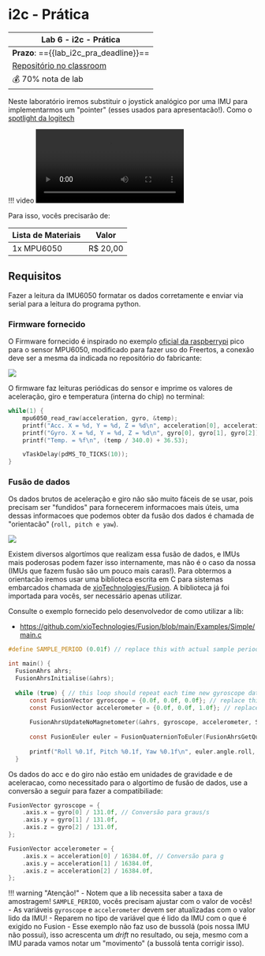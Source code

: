 # i2c - Prática

| Lab 6 - i2c - Prática                                   |
|-----------------------------------------------------------|
| **Prazo**: =={{lab_i2c_pra_deadline}}==               |
| [Repositório no classroom]({{lab_i2c_pra_classroom}}) |
| 💰 70% nota de lab                                        |

Neste laboratório iremos substituir o joystick analógico por uma IMU para implementarmos um "pointer" (esses usados para apresentacão!). Como o [spotlight da logitech]( https://www.logitech.com/pt-br/products/presenters/spotlight-presentation-remote.910-005216.html)

!!! video
    ![](https://resource.logitech.com/w_1920,ac_none,f_auto,dpr_1.0,q_auto:best/content/dam/logitech/en/products/presenters/spotlight/spotlight-video-final.mp4)

Para isso, vocês precisarão de:

| Lista de Materiais | Valor    |
|--------------------|----------|
| 1x MPU6050         | R$ 20,00 |

## Requisitos

Fazer a leitura da IMU6050 formatar os dados corretamente e enviar via serial para a leitura do programa python.

### Firmware fornecido

O Firmware fornecido é inspirado no exemplo [oficial da raspberrypi](https://github.com/raspberrypi/pico-examples/tree/master/i2c/mpu6050_i2c) pico para o sensor MPU6050, modificado para fazer uso do Freertos, a conexão deve ser a mesma da indicada no repositório do fabricante:

![](https://github.com/raspberrypi/pico-examples/raw/master/i2c/mpu6050_i2c/mpu6050_i2c_bb.png)

O firmware faz leituras periódicas do sensor e imprime os valores de aceleração, giro e temperatura (interna do chip) no terminal:

```c
while(1) {
    mpu6050_read_raw(acceleration, gyro, &temp);
    printf("Acc. X = %d, Y = %d, Z = %d\n", acceleration[0], acceleration[1], acceleration[2]);
    printf("Gyro. X = %d, Y = %d, Z = %d\n", gyro[0], gyro[1], gyro[2]);
    printf("Temp. = %f\n", (temp / 340.0) + 36.53);

    vTaskDelay(pdMS_TO_TICKS(10));
}
```



### Fusão de dados

Os dados brutos de aceleração e giro não são muito fáceis de se usar, pois precisam ser "fundidos" para fornecerem informacoes mais úteis, uma dessas informacoes que podemos obter da fusão dos dados é chamada de "orientacão" (`roll, pitch e yaw`).

![](https://upload.wikimedia.org/wikipedia/commons/thumb/c/c1/Yaw_Axis_Corrected.svg/375px-Yaw_Axis_Corrected.svg.png)

Existem diversos algortímos que realizam essa fusão de dados, e IMUs mais poderosas podem fazer isso internamente, mas não é o caso da nossa (IMUs que fazem fusão são um pouco mais caras!). Para obtermos a orientacão iremos usar uma biblioteca escrita em C para sistemas embarcados chamada de [xioTechnologies/Fusion](https://github.com/xioTechnologies/Fusion). A biblioteca já foi importada para vocês, ser necessário apenas utilizar.

Consulte o exemplo fornecido pelo desenvolvedor de como utilizar a lib:

- https://github.com/xioTechnologies/Fusion/blob/main/Examples/Simple/main.c

```c
#define SAMPLE_PERIOD (0.01f) // replace this with actual sample period

int main() {
  FusionAhrs ahrs;
  FusionAhrsInitialise(&ahrs);
  
  while (true) { // this loop should repeat each time new gyroscope data is available
      const FusionVector gyroscope = {0.0f, 0.0f, 0.0f}; // replace this with actual gyroscope data in degrees/s
      const FusionVector accelerometer = {0.0f, 0.0f, 1.0f}; // replace this with actual accelerometer data in g
  
      FusionAhrsUpdateNoMagnetometer(&ahrs, gyroscope, accelerometer, SAMPLE_PERIOD);
  
      const FusionEuler euler = FusionQuaternionToEuler(FusionAhrsGetQuaternion(&ahrs));
  
      printf("Roll %0.1f, Pitch %0.1f, Yaw %0.1f\n", euler.angle.roll, euler.angle.pitch, euler.angle.yaw);
  }
```

Os dados do acc e do giro não estão em unidades de gravidade e de aceleracao, como necessitado para o algortímo de fusão de dados, use a conversão a seguir para fazer a compatibiliade:

```c
FusionVector gyroscope = {
    .axis.x = gyro[0] / 131.0f, // Conversão para graus/s
    .axis.y = gyro[1] / 131.0f,
    .axis.z = gyro[2] / 131.0f,
};

FusionVector accelerometer = {
    .axis.x = acceleration[0] / 16384.0f, // Conversão para g
    .axis.y = acceleration[1] / 16384.0f,
    .axis.z = acceleration[2] / 16384.0f,
};      
```


!!! warning "Atenção!"
    - Notem que a lib necessita saber a taxa de amostragem! `SAMPLE_PERIOD`, vocês precisam ajustar com o valor de vocês!
    - As variáveis `gyroscope` e `accelerometer` devem ser atualizadas com o valor lido da IMU!
    - Reparem no tipo de variável que é lido da IMU com o que é exigido no Fusion
    - Esse exemplo não faz uso de bussolá (pois nossa IMU não possui), isso acrescenta um *drift* no resultado, ou seja, mesmo com a IMU parada vamos notar um "movimento" (a bussolá tenta corrigir isso). 
